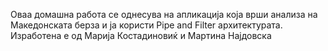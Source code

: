 Оваа домашна работа се однесува на апликација која врши анализа на Македонската берза и ја користи Pipe and Filter архитектурата. Изработена е од Марија Костадиновиќ и Мартина Најдовска
